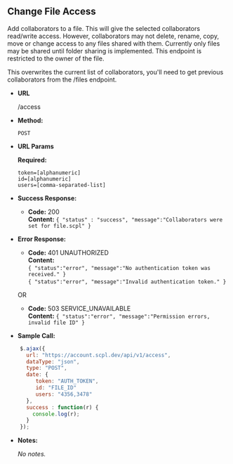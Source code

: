 **Change File Access**
----
Add collaborators to a file. This will give the selected collaborators read/write access. However, collaborators may not delete, rename, copy, move or change access to any files shared with them. Currently only files may be shared until folder sharing is implemented. This endpoint is restricted to the owner of the file.

This overwrites the current list of collaborators, you'll need to get previous collaborators from the /files endpoint.

* **URL**

   /access

* **Method:**

   `POST`

*  **URL Params**

   **Required:**

   `token=[alphanumeric]`<br />
   `id=[alphanumeric]`<br />
   `users=[comma-separated-list]`

* **Success Response:**

  * **Code:** 200 <br />
    **Content:** `{ "status" : "success", "message":"Collaborators were set for file.scpl" }`

* **Error Response:**

   * **Code:** 401 UNAUTHORIZED <br />
    **Content:**<br/>
    `{ "status":"error", "message":"No authentication token was received." }`<br/>
    `{ "status":"error", "message":"Invalid authentication token." }`

  OR

  * **Code:** 503 SERVICE_UNAVAILABLE <br />
    **Content:** `{ "status":"error", "message":"Permission errors, invalid file ID" }`

* **Sample Call:**

```javascript
    $.ajax({
      url: "https://account.scpl.dev/api/v1/access",
      dataType: "json",
      type: "POST",
      date: {
         token: "AUTH_TOKEN",
         id: "FILE_ID"
         users: "4356,3478"
      },
      success : function(r) {
        console.log(r);
      }
    });
  ```

* **Notes:**

  _No notes._
